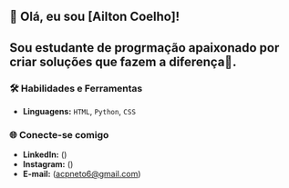 ## 👋 Olá, eu sou [Ailton Coelho]!

## Sou estudante de progrmação apaixonado por criar soluções que fazem a diferença🔭.

### 🛠️ Habilidades e Ferramentas
- **Linguagens:** `HTML`, `Python`, `CSS`


### 🌐 Conecte-se comigo
- **LinkedIn:** ()
- **Instagram:** ()
- **E-mail:** (acpneto6@gmail.com)








<!--
**AiltonCoelho22/AiltonCoelho22** is a ✨ _special_ ✨ repository because its `README.md` (this file) appears on your GitHub profile.

Here are some ideas to get you started:

- 🔭 I’m currently working on ...
- 🌱 I’m currently learning ...
- 👯 I’m looking to collaborate on ...
- 🤔 I’m looking for help with ...
- 💬 Ask me about ...
- 📫 How to reach me: ...
- 😄 Pronouns: ...
- ⚡ Fun fact: ...
-->
